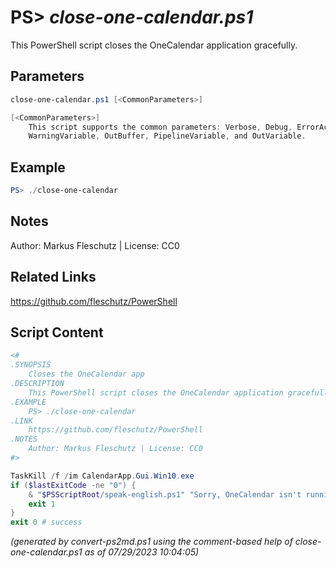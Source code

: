 PS> *close-one-calendar.ps1*
====================

This PowerShell script closes the OneCalendar application gracefully.

Parameters
----------
```powershell
close-one-calendar.ps1 [<CommonParameters>]

[<CommonParameters>]
    This script supports the common parameters: Verbose, Debug, ErrorAction, ErrorVariable, WarningAction, 
    WarningVariable, OutBuffer, PipelineVariable, and OutVariable.
```

Example
-------
```powershell
PS> ./close-one-calendar

```

Notes
-----
Author: Markus Fleschutz | License: CC0

Related Links
-------------
https://github.com/fleschutz/PowerShell

Script Content
--------------
```powershell
<#
.SYNOPSIS
	Closes the OneCalendar app 
.DESCRIPTION
	This PowerShell script closes the OneCalendar application gracefully.
.EXAMPLE
	PS> ./close-one-calendar
.LINK
	https://github.com/fleschutz/PowerShell
.NOTES
	Author: Markus Fleschutz | License: CC0
#>

TaskKill /f /im CalendarApp.Gui.Win10.exe
if ($lastExitCode -ne "0") {
	& "$PSScriptRoot/speak-english.ps1" "Sorry, OneCalendar isn't running."
	exit 1
}
exit 0 # success
```

*(generated by convert-ps2md.ps1 using the comment-based help of close-one-calendar.ps1 as of 07/29/2023 10:04:05)*
